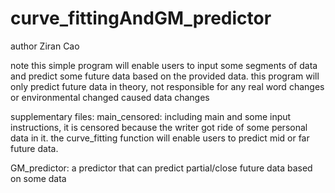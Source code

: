 # curve_fittingAndGM_predictor
author Ziran Cao

note this simple program will enable users to input some segments of data and 
predict some future data based on the provided data. this program will only predict
future data in theory, not responsible for any real word changes or environmental changed 
caused data changes

supplementary files:
main_censored: including main and some input instructions, it is censored because the writer
got ride of some personal data in it. the curve_fitting function will enable users to predict
mid or far future data.

GM_predictor: a predictor that can predict partial/close future data based on some data 